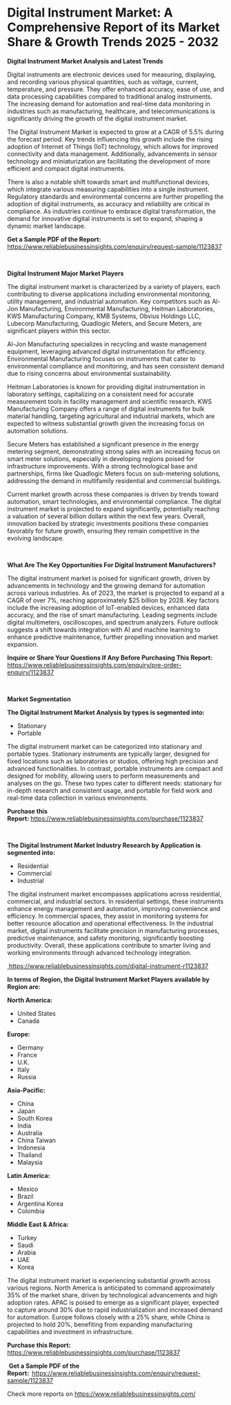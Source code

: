<p><h1>Digital Instrument Market: A Comprehensive Report of its Market Share & Growth Trends 2025 - 2032</h1></p><p><strong>Digital Instrument Market Analysis and Latest Trends</strong></p>
<p><p>Digital instruments are electronic devices used for measuring, displaying, and recording various physical quantities, such as voltage, current, temperature, and pressure. They offer enhanced accuracy, ease of use, and data processing capabilities compared to traditional analog instruments. The increasing demand for automation and real-time data monitoring in industries such as manufacturing, healthcare, and telecommunications is significantly driving the growth of the digital instrument market. </p><p>The Digital Instrument Market is expected to grow at a CAGR of 5.5% during the forecast period. Key trends influencing this growth include the rising adoption of Internet of Things (IoT) technology, which allows for improved connectivity and data management. Additionally, advancements in sensor technology and miniaturization are facilitating the development of more efficient and compact digital instruments. </p><p>There is also a notable shift towards smart and multifunctional devices, which integrate various measuring capabilities into a single instrument. Regulatory standards and environmental concerns are further propelling the adoption of digital instruments, as accuracy and reliability are critical in compliance. As industries continue to embrace digital transformation, the demand for innovative digital instruments is set to expand, shaping a dynamic market landscape.</p></p>
<p><strong>Get a Sample PDF of the Report:&nbsp;</strong> <a href="https://www.reliablebusinessinsights.com/enquiry/request-sample/1123837?utm_campaign=2397&utm_medium=2&utm_source=Github&utm_content=ia&utm_term=18022025&utm_id=digital-instrument">https://www.reliablebusinessinsights.com/enquiry/request-sample/1123837</a></p>
<p>&nbsp;</p>
<p><strong>Digital Instrument Major Market Players</strong></p>
<p><p>The digital instrument market is characterized by a variety of players, each contributing to diverse applications including environmental monitoring, utility management, and industrial automation. Key competitors such as Al-Jon Manufacturing, Environmental Manufacturing, Heitman Laboratories, KWS Manufacturing Company, KMB Systems, Obvius Holdings LLC, Lubecorp Manufacturing, Quadlogic Meters, and Secure Meters, are significant players within this sector.</p><p>Al-Jon Manufacturing specializes in recycling and waste management equipment, leveraging advanced digital instrumentation for efficiency. Environmental Manufacturing focuses on instruments that cater to environmental compliance and monitoring, and has seen consistent demand due to rising concerns about environmental sustainability.</p><p>Heitman Laboratories is known for providing digital instrumentation in laboratory settings, capitalizing on a consistent need for accurate measurement tools in facility management and scientific research. KWS Manufacturing Company offers a range of digital instruments for bulk material handling, targeting agricultural and industrial markets, which are expected to witness substantial growth given the increasing focus on automation solutions.</p><p>Secure Meters has established a significant presence in the energy metering segment, demonstrating strong sales with an increasing focus on smart meter solutions, especially in developing regions poised for infrastructure improvements. With a strong technological base and partnerships, firms like Quadlogic Meters focus on sub-metering solutions, addressing the demand in multifamily residential and commercial buildings.</p><p>Current market growth across these companies is driven by trends toward automation, smart technologies, and environmental compliance. The digital instrument market is projected to expand significantly, potentially reaching a valuation of several billion dollars within the next few years. Overall, innovation backed by strategic investments positions these companies favorably for future growth, ensuring they remain competitive in the evolving landscape.</p></p>
<p>&nbsp;</p>
<p><strong>What Are The Key Opportunities For Digital Instrument Manufacturers?</strong></p>
<p><p>The digital instrument market is poised for significant growth, driven by advancements in technology and the growing demand for automation across various industries. As of 2023, the market is projected to expand at a CAGR of over 7%, reaching approximately $25 billion by 2028. Key factors include the increasing adoption of IoT-enabled devices, enhanced data accuracy, and the rise of smart manufacturing. Leading segments include digital multimeters, oscilloscopes, and spectrum analyzers. Future outlook suggests a shift towards integration with AI and machine learning to enhance predictive maintenance, further propelling innovation and market expansion.</p></p>
<p><strong>Inquire or Share Your Questions If Any Before Purchasing This Report:</strong> <a href="https://www.reliablebusinessinsights.com/enquiry/pre-order-enquiry/1123837?utm_campaign=2397&utm_medium=2&utm_source=Github&utm_content=ia&utm_term=18022025&utm_id=digital-instrument">https://www.reliablebusinessinsights.com/enquiry/pre-order-enquiry/1123837</a></p>
<p>&nbsp;</p>
<p><strong>Market Segmentation</strong></p>
<p><strong>The Digital Instrument Market Analysis by types is segmented into:</strong></p>
<p><ul><li>Stationary</li><li>Portable</li></ul></p>
<p><p>The digital instrument market can be categorized into stationary and portable types. Stationary instruments are typically larger, designed for fixed locations such as laboratories or studios, offering high precision and advanced functionalities. In contrast, portable instruments are compact and designed for mobility, allowing users to perform measurements and analyses on the go. These two types cater to different needs: stationary for in-depth research and consistent usage, and portable for field work and real-time data collection in various environments.</p></p>
<p><strong>Purchase this Report:&nbsp;</strong><a href="https://www.reliablebusinessinsights.com/purchase/1123837?utm_campaign=2397&utm_medium=2&utm_source=Github&utm_content=ia&utm_term=18022025&utm_id=digital-instrument">https://www.reliablebusinessinsights.com/purchase/1123837</a></p>
<p>&nbsp;</p>
<p><strong>The Digital Instrument Market Industry Research by Application is segmented into:</strong></p>
<p><ul><li>Residential</li><li>Commercial</li><li>Industrial</li></ul></p>
<p><p>The digital instrument market encompasses applications across residential, commercial, and industrial sectors. In residential settings, these instruments enhance energy management and automation, improving convenience and efficiency. In commercial spaces, they assist in monitoring systems for better resource allocation and operational effectiveness. In the industrial market, digital instruments facilitate precision in manufacturing processes, predictive maintenance, and safety monitoring, significantly boosting productivity. Overall, these applications contribute to smarter living and working environments through advanced technology integration.</p></p>
<p><a href="https://www.reliablebusinessinsights.com/digital-instrument-r1123837?utm_campaign=2397&utm_medium=2&utm_source=Github&utm_content=ia&utm_term=18022025&utm_id=digital-instrument">&nbsp;https://www.reliablebusinessinsights.com/digital-instrument-r1123837</a></p>
<p><strong>In terms of Region, the Digital Instrument Market Players available by Region are:</strong></p>
<p>
    <p> <strong> North America: </strong>
        <ul>
            <li>United States</li>
            <li>Canada</li>
        </ul>
        </p> 
    <p> <strong> Europe: </strong>
        <ul>
            <li>Germany</li>
            <li>France</li>
            <li>U.K.</li>
            <li>Italy</li>
            <li>Russia</li>
        </ul>
        </p> 
    <p> <strong> Asia-Pacific: </strong>
        <ul>
            <li>China</li>
            <li>Japan</li>
            <li>South Korea</li>
            <li>India</li>
            <li>Australia</li>
            <li>China Taiwan</li>
            <li>Indonesia</li>
            <li>Thailand</li>
            <li>Malaysia</li>
        </ul>
        </p> 
    <p> <strong> Latin America: </strong>
        <ul>
            <li>Mexico</li>
            <li>Brazil</li>
            <li>Argentina Korea</li>
            <li>Colombia</li>
        </ul>
        </p> 
    <p> <strong> Middle East & Africa: </strong>
        <ul>
            <li>Turkey</li>
            <li>Saudi</li>
            <li>Arabia</li>
            <li>UAE</li>
            <li>Korea</li>
        </ul>
    </p>
    </p>
<p><p>The digital instrument market is experiencing substantial growth across various regions. North America is anticipated to command approximately 35% of the market share, driven by technological advancements and high adoption rates. APAC is poised to emerge as a significant player, expected to capture around 30% due to rapid industrialization and increased demand for automation. Europe follows closely with a 25% share, while China is projected to hold 20%, benefiting from expanding manufacturing capabilities and investment in infrastructure.</p></p>
<p><strong>Purchase this Report: </strong><a href="https://www.reliablebusinessinsights.com/purchase/1123837?utm_campaign=2397&utm_medium=2&utm_source=Github&utm_content=ia&utm_term=18022025&utm_id=digital-instrument">https://www.reliablebusinessinsights.com/purchase/1123837</a></p>
<p>&nbsp;<strong>Get a Sample PDF of the Report:&nbsp;&nbsp;</strong><a href="https://www.reliablebusinessinsights.com/enquiry/request-sample/1123837?utm_campaign=2397&utm_medium=2&utm_source=Github&utm_content=ia&utm_term=18022025&utm_id=digital-instrument">https://www.reliablebusinessinsights.com/enquiry/request-sample/1123837</a></p>
<p><strong></strong></p>
<p>Check more reports on <a href="https://www.reliablebusinessinsights.com/?utm_campaign=2397&utm_medium=2&utm_source=Github&utm_content=ia&utm_term=18022025&utm_id=digital-instrument">https://www.reliablebusinessinsights.com/</a></p>